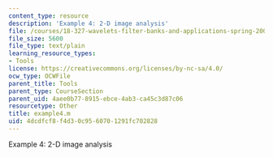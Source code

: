 ```yaml
---
content_type: resource
description: 'Example 4: 2-D image analysis'
file: /courses/18-327-wavelets-filter-banks-and-applications-spring-2003/4dcdfcf8f4d30c9560701291fc702828_example4.m
file_size: 5600
file_type: text/plain
learning_resource_types:
- Tools
license: https://creativecommons.org/licenses/by-nc-sa/4.0/
ocw_type: OCWFile
parent_title: Tools
parent_type: CourseSection
parent_uid: 4aee0b77-8915-ebce-4ab3-ca45c3d87c06
resourcetype: Other
title: example4.m
uid: 4dcdfcf8-f4d3-0c95-6070-1291fc702828
---
```

Example 4: 2-D image analysis